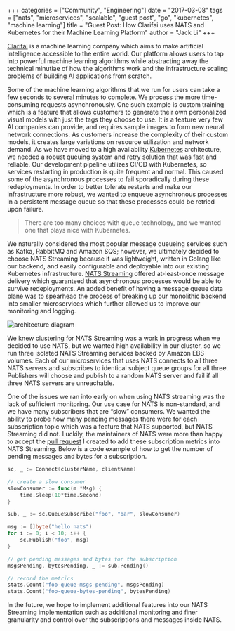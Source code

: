 +++
categories = ["Community", "Engineering"]
date = "2017-03-08"
tags = ["nats", "microservices", "scalable", "guest post", "go", "kubernetes", "machine learning"]
title = "Guest Post: How Clarifai uses NATS and Kubernetes for their Machine Learning Platform"
author = "Jack Li"
+++

[Clarifai](https://www.clarifai.com/) is a machine learning company which aims to make artificial intelligence accessible to the entire world. Our platform allows users to tap into powerful machine learning algorithms while abstracting away the technical minutiae of how the algorithms work and the infrastructure scaling problems of building AI applications from scratch.

Some of the machine learning algorithms that we run for users can take a few seconds to several minutes to complete. We process the more time-consuming requests asynchronously.  One such example is custom training which is a feature that allows customers to generate their own personalized visual models with just the tags they choose to use. It is a feature very few AI companies can provide, and requires sample images to form new neural network connections. As customers increase the complexity of their custom models, it creates large variations on resource utilization and network demand. As we have moved to a high availability [Kubernetes](http://kubernetes.io/) architecture, we needed a robust queuing system and retry solution that was fast and reliable. Our development pipeline utilizes CI/CD with Kubernetes, so services restarting in production is quite frequent and normal. This caused some of the asynchronous processes to fail sporadically during these redeployments. In order to better tolerate restarts and make our infrastructure more robust, we wanted to enqueue asynchronous processes in a persistent message queue so that these processes could be retried upon failure.

> There are too many choices with queue technology, and we wanted one that plays nice with Kubernetes.

We naturally considered the most popular message queueing services such as Kafka, RabbitMQ and Amazon SQS; however, we ultimately decided to choose NATS Streaming because it was lightweight, written in Golang like our backend, and easily configurable and deployable into our existing Kubernetes infrastructure. [NATS Streaming](https://nats.io/documentation/streaming/nats-streaming-intro/) offered at-least-once message delivery which guaranteed that asynchronous processes would be able to survive redeployments. An added benefit of having a message queue data plane was to spearhead the process of breaking up our monolithic backend into smaller microservices which further allowed us to improve our monitoring and logging.

<img class="img-responsive center-block" src="/img/blog/clarifai-01.png" alt="architecture diagram">

We knew clustering for NATS Streaming was a work in progress when we decided to use NATS, but we wanted high availability in our cluster, so we run three isolated NATS Streaming services backed by Amazon EBS volumes. Each of our microservices that uses NATS connects to all three NATS servers and subscribes to identical subject queue groups for all three. Publishers will choose and publish to a random NATS server and fail if all three NATS servers are unreachable.

One of the issues we ran into early on when using NATS streaming was the lack of sufficient monitoring. Our use case for NATS is non-standard, and we have many subscribers that are “slow” consumers. We wanted the ability to probe how many pending messages there were for each subscription topic which was a feature that NATS supported, but NATS Streaming did not. Luckily, the maintainers of NATS were more than happy to accept the [pull request](https://github.com/nats-io/nats.go-streaming/pull/116) I created to add these subscription metrics into NATS Streaming. Below is a code example of how to get the number of pending messages and bytes for a subscription.

``` go
sc, _ := Connect(clusterName, clientName)

// create a slow consumer
slowConsumer := func(m *Msg) {
    time.Sleep(10*time.Second)
}

sub, _ := sc.QueueSubscribe("foo", "bar", slowConsumer)

msg := []byte("hello nats")
for i := 0; i < 10; i++ {
    sc.Publish("foo", msg)
}

// get pending messages and bytes for the subscription
msgsPending, bytesPending, _ := sub.Pending()

// record the metrics
stats.Count("foo-queue-msgs-pending", msgsPending)
stats.Count("foo-queue-bytes-pending", bytesPending)
```

In the future, we hope to implement additional features into our NATS Streaming implementation such as additional monitoring and finer granularity and control over the subscriptions and messages inside NATS.
